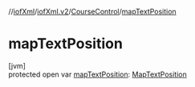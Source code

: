 //[iofXml](../../../index.md)/[iofXml.v2](../index.md)/[CourseControl](index.md)/[mapTextPosition](map-text-position.md)

# mapTextPosition

[jvm]\
protected open var [mapTextPosition](map-text-position.md): [MapTextPosition](../-map-text-position/index.md)
